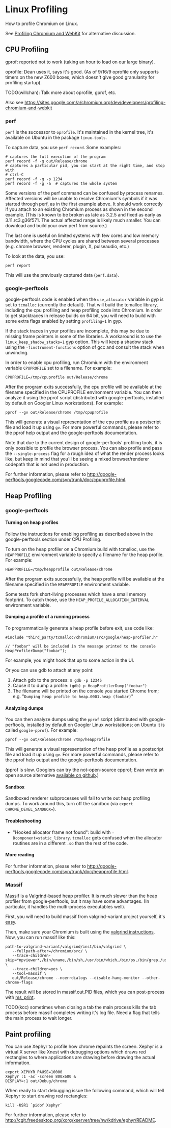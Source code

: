 # Linux Profiling

How to profile Chromium on Linux.

See
[Profiling Chromium and WebKit](https://sites.google.com/a/chromium.org/dev/developers/profiling-chromium-and-webkit)
for alternative discussion.

## CPU Profiling

gprof: reported not to work (taking an hour to load on our large binary).

oprofile: Dean uses it, says it's good. (As of 9/16/9 oprofile only supports
timers on the new Z600 boxes, which doesn't give good granularity for profiling
startup).

TODO(willchan): Talk more about oprofile, gprof, etc.

Also see
https://sites.google.com/a/chromium.org/dev/developers/profiling-chromium-and-webkit

### perf

`perf` is the successor to `oprofile`. It's maintained in the kernel tree, it's
available on Ubuntu in the package `linux-tools`.

To capture data, you use `perf record`. Some examples:

```shell
# captures the full execution of the program
perf record -f -g out/Release/chrome
# captures a particular pid, you can start at the right time, and stop with
# ctrl-C
perf record -f -g -p 1234
perf record -f -g -a  # captures the whole system
```

Some versions of the perf command can be confused by process renames. Affected
versions will be unable to resolve Chromium's symbols if it was started through
perf, as in the first example above. It should work correctly if you attach to
an existing Chromium process as shown in the second example. (This is known to
be broken as late as 3.2.5 and fixed as early as 3.11.rc3.g36f571. The actual
affected range is likely much smaller. You can download and build your own perf
from source.)

The last one is useful on limited systems with few cores and low memory
bandwidth, where the CPU cycles are shared between several processes (e.g.
chrome browser, renderer, plugin, X, pulseaudio, etc.)

To look at the data, you use:

    perf report

This will use the previously captured data (`perf.data`).

### google-perftools

google-perftools code is enabled when the `use_allocator` variable in gyp is set
to `tcmalloc` (currently the default). That will build the tcmalloc library,
including the cpu profiling and heap profiling code into Chromium. In order to
get stacktraces in release builds on 64 bit, you will need to build with some
extra flags enabled by setting `profiling=1` in gyp.

If the stack traces in your profiles are incomplete, this may be due to missing
frame pointers in some of the libraries. A workaround is to use the
`linux_keep_shadow_stacks=1` gyp option. This will keep a shadow stack using the
`-finstrument-functions` option of gcc and consult the stack when unwinding.

In order to enable cpu profiling, run Chromium with the environment variable
`CPUPROFILE` set to a filename.  For example:

    CPUPROFILE=/tmp/cpuprofile out/Release/chrome

After the program exits successfully, the cpu profile will be available at the
filename specified in the CPUPROFILE environment variable. You can then analyze
it using the pprof script (distributed with google-perftools, installed by
default on Googler Linux workstations). For example:

    pprof --gv out/Release/chrome /tmp/cpuprofile

This will generate a visual representation of the cpu profile as a postscript
file and load it up using `gv`. For more powerful commands, please refer to the
pprof help output and the google-perftools documentation.

Note that due to the current design of google-perftools' profiling tools, it is
only possible to profile the browser process.  You can also profile and pass the
`--single-process` flag for a rough idea of what the render process looks like,
but keep in mind that you'll be seeing a mixed browser/renderer codepath that is
not used in production.

For further information, please refer to
http://google-perftools.googlecode.com/svn/trunk/doc/cpuprofile.html.

## Heap Profiling

### google-perftools

#### Turning on heap profiles

Follow the instructions for enabling profiling as described above in the
google-perftools section under CPU Profiling.

To turn on the heap profiler on a Chromium build with tcmalloc, use the
`HEAPPROFILE` environment variable to specify a filename for the heap profile.
For example:

    HEAPPROFILE=/tmp/heapprofile out/Release/chrome

After the program exits successfully, the heap profile will be available at the
filename specified in the `HEAPPROFILE` environment variable.

Some tests fork short-living processes which have a small memory footprint. To
catch those, use the `HEAP_PROFILE_ALLOCATION_INTERVAL` environment variable.

#### Dumping a profile of a running process

To programmatically generate a heap profile before exit, use code like:

    #include "third_party/tcmalloc/chromium/src/google/heap-profiler.h"

    // "foobar" will be included in the message printed to the console
    HeapProfilerDump("foobar");

For example, you might hook that up to some action in the UI.

Or you can use gdb to attach at any point:

1.  Attach gdb to the process: `$ gdb -p 12345`
1.  Cause it to dump a profile: `(gdb) p HeapProfilerDump("foobar")`
1.  The filename will be printed on the console you started Chrome from; e.g.
    "`Dumping heap profile to heap.0001.heap (foobar)`"

#### Analyzing dumps

You can then analyze dumps using the `pprof` script (distributed with
google-perftools, installed by default on Googler Linux workstations; on Ubuntu
it is called `google-pprof`). For example:

    pprof --gv out/Release/chrome /tmp/heapprofile

This will generate a visual representation of the heap profile as a postscript
file and load it up using `gv`. For more powerful commands, please refer to the
pprof help output and the google-perftools documentation.

(pprof is slow. Googlers can try the not-open-source cpprof; Evan wrote an open
source alternative [available on github](https://github.com/martine/hp).)

#### Sandbox

Sandboxed renderer subprocesses will fail to write out heap profiling dumps. To
work around this, turn off the sandbox (via `export CHROME_DEVEL_SANDBOX=`).

#### Troubleshooting

*   "Hooked allocator frame not found": build with `-Dcomponent=static_library`.
    `tcmalloc` gets confused when the allocator routines are in a different
    `.so` than the rest of the code.

#### More reading

For further information, please refer to
http://google-perftools.googlecode.com/svn/trunk/doc/heapprofile.html.

### Massif

[Massif](http://valgrind.org/docs/manual/mc-manual.html) is a
[Valgrind](http://www.chromium.org/developers/how-tos/using-valgrind)-based heap
profiler. It is much slower than the heap profiler from google-perftools, but it
may have some advantages. (In particular, it handles the multi-process
executables well).

First, you will need to build massif from valgrind-variant project yourself,
it's [easy](http://code.google.com/p/valgrind-variant/wiki/HowTo).

Then, make sure your Chromium is built using the
[valgrind instructions](http://www.chromium.org/developers/how-tos/using-valgrind).
Now, you can run massif like this:

```
path-to-valgrind-variant/valgrind/inst/bin/valgrind \
   --fullpath-after=/chromium/src/ \
   --trace-children-skip=*npviewer*,/bin/uname,/bin/sh,/usr/bin/which,/bin/ps,/bin/grep,/usr/bin/linux32 \
   --trace-children=yes \
   --tool=massif \
   out/Release/chrome --noerrdialogs --disable-hang-monitor --other-chrome-flags
```

The result will be stored in massif.out.PID files, which you can post-process
with [ms_print](http://valgrind.org/docs/manual/mc-manual.html).

TODO(kcc) sometimes when closing a tab the main process kills the tab process
before massif completes writing it's log file. Need a flag that tells the main
process to wait longer.

## Paint profiling

You can use Xephyr to profile how chrome repaints the screen. Xephyr is a
virtual X server like Xnest with debugging options which draws red rectangles to
where applications are drawing before drawing the actual information.

    export XEPHYR_PAUSE=10000
    Xephyr :1 -ac -screen 800x600 &
    DISPLAY=:1 out/Debug/chrome

When ready to start debugging issue the following command, which will tell
Xephyr to start drawing red rectangles:

    kill -USR1 `pidof Xephyr`

For further information, please refer to
http://cgit.freedesktop.org/xorg/xserver/tree/hw/kdrive/ephyr/README.
